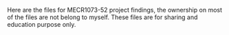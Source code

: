 Here are the files for MECR1073-52 project findings, the ownership on most of the files are not belong to myself. These files are for sharing and education purpose only.
